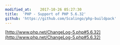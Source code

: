 ```yaml
---
modified_at:	2017-10-26 05:27:30
title:	'PHP - Support of PHP 5.6.32'
github: 'https://github.com/Scalingo/php-buildpack'
---
```


[http://www.php.net/ChangeLog-5.php#5.6.32](http://www.php.net/ChangeLog-5.php#5.6.32)

